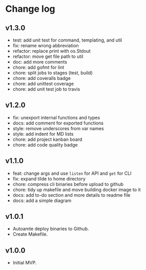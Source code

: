 Change log
==========

## v1.3.0
  - test: add unit test for command, templating, and util
  - fix: rename wrong abbreviation
  - refactor: replace print with os.Stdout
  - refactor: move get file path to util
  - doc: add more comments
  - chore: add gofmt for lint
  - chore: split jobs to stages (test, build)
  - chore: add coveralls badge
  - chore: add unittest coverage
  - chore: add unit test job to travis

## v1.2.0
  - fix: unexport internal functions and types
  - docs: add comment for exported functions
  - style: remove underscores from var names
  - style: add indent for MD lists
  - chore: add project kanban board
  - chore: add code quality badge

## v1.1.0
  - feat: change args and use `listen` for API and `get` for CLI
  - fix: expand tilde to home directory
  - chore: compress cli binaries before upload to github
  - chore: tidy up makefile and move building docker image to it
  - docs: add to-do section and more details to readme file
  - docs: add a simple diagram

## v1.0.1
  - Autoamte deploy binaries to Github.
  - Create Makefile.

## v1.0.0
  - Initial MVP.

